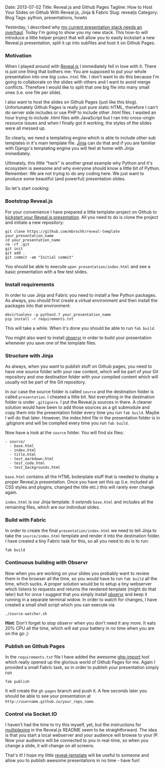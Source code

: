 Date: 2013-07-02
Title: Reveal.js and Github Pages
Tagline: How to Host Your Slides on Github With Reveal.js, Jinja & Fabric
Slug: revealjs
Category: Blog
Tags: python, presentations, howto

Yesterday, I described why [my current presentation stack needs an overhaul](http://martinbrochhaus.com/presentations.html).
Today I'm going to show you my new stack. This how-to will introduce a little
helper project that will allow you to easily kickstart a new Reveal.js
presentation, split it up into subfiles and host it on Github Pages.


### Motivation

When I played around with [Reveal.js](http://lab.hakim.se/reveal-js) I
immediately fell in love with it.  There is just one thing that bothers me: You
are supposed to put your whole presentation into one big `index.html` file. I
don't want to do this because I'm going to collaborate on the slides with
others and I want to avoid merge conflicts. Therefore I would like to split
that one big file into many small ones (i.e. one file per slide).

I also want to host the slides on Github Pages (just like this blog).
Unfortunately Github Pages is really just pure static HTML, therefore I can't
do server side includes or use PHP to include other .html files. I wasted an
hour trying to include .html files with JavaScript but I ran into cross-origin
resource issues and when I finally got it working, the styles of the slides
were all messed up.

So clearly, we need a templating engine which is able to include other sub
templates in it's main template file. [Jinja](http://jinja.pocoo.org/) can do
that and if you are familiar with Django's templating engine you will feel at
home with Jinja immediately.

Ultimately, this little "hack" is another great example why Python and it's
ecosystem is awesome and why everyone should know a little bit of Python.
Remember: We are not trying to do any coding here. We just want to produce
some beautiful (and powerful) presentation slides.

So let's start cooking:


### Bootstrap Reveal.js

For your convenience I have prepared a little template-project on Github to
[kickstart your Reveal.js presentation](https://github.com/mbrochh/reveal-template).
All you need to do is clone the project and initiate a new repository:

    git clone https://github.com/mbrochh/reveal-template your_presentation_name
    cd your_presentation_name
    rm -rf .git
    git init
    git add .
    git commit -am "Initial commit"

You should be able to execute `open presentation/index.html` and see a basic
presentation with a few test slides.


### Install requirements

In order to use Jinja and Fabric you need to install a few Python packages.
As always, you should first create a virtual environment and then install the
packages into that environment:

    mkvirtualenv -p python2.7 your_presentation_name
    pip install -r requirements.txt

This will take a while. When it's done you should be able to run `fab build`.

You might also want to install [observr](https://github.com/kevinburke/observr)
in order to build your presentation whenever you save one of the template
files.


### Structure with Jinja

As always, when you want to publish stuff on Github pages, you need to have
one source folder with your raw content, which will be part of your Git
repository and one destination folder with your compiled content which will
usually not be part of the Git repository.

In our case the source folder is called `source` and the destination folder
is called `presentation`. I cheated a little bit. Not everything in the
destination folder is under `.gitignore`. I put the Reveal.js sources in there.
A cleaner solution would have been to add those sources as a git submodule
and copy them into the presentation folder every time you run `fab build`.
Maybe I will do that later. However, the index.html file in the
presentation folder is in .gitignore and will be compiled every time you run
`fab build`.

Now have a look at the `source` folder. You will find six files:

    - source/
      - base.html
      - index.html
      - title.html
      - test_markdown.html
      - test_code.html
      - test_backgrounds.html

`base.html` contains all the HTML boilerplate stuff that is needed to display a
proper Reveal.js presentation. Once you have set this up (i.e. included all CSS
styles and plugins, changed the title etc.) this will rarely ever change again.

`index.html` is our Jinja template. It *extends* `base.html` and *includes*
all the remaining files, which are our individual slides.


### Build with Fabric

In order to create the final `presentation/index.html` we need to tell Jinja to 
take the `source/index.html` template and render it into the destination
folder. I have created a tiny Fabric task for this, so all you need to do is
to run:

    fab build


### Continuous building with Observr

Now when you are working on your slides you probably want to review them in
the browser all the time, so you would have to run `fab build` all the time,
which sucks. A proper solution would be to setup a tiny webserver which listens
to requests and returns the rendered template (might do that later) but for
once I suggest that you simply install [observr](https://github.com/kevinburke/observr) and keep it running in a
separate terminal widow. In order to watch for changes, I have created a small
shell script which you can execute via

    ./source-watcher.sh

**Hint**: Don't forget to stop observr when you don't need it any more. It eats
20% CPU all the time, which will eat your battery in no time when you are on
the go ;)


### Publish on Github Pages

In the `requirements.txt` file I have added the awesome [ghp-import](https://github.com/davisp/ghp-import)
tool which really opened up the glorious world of Github Pages for me. Again I
provided a small Fabric task, so in order to publish your presentation simply
run

    fab publish

It will create the `gh-pages` branch and push it. A few seconds later you
should be able to see your presentation at
`http://username.github.io/your_repo_name`.


### Control via Socket.IO

I haven't had the time to try this myself, yet, but the instructions for
[multiplexing](https://github.com/hakimel/reveal.js#multiplexing) in the
Reveal.js README seem to be straightforward. The idea is that you start a local
webserver and your audience will browse to your IP. Now your audience will be
connected to you in real-time, so when you change a slide, it will change on all
screens.

That's it! I hope my little [reveal-template](https://github.com/mbrochh/reveal-template)
will be useful to someone and allow you to publish awesome presentations in no
time - have fun!
